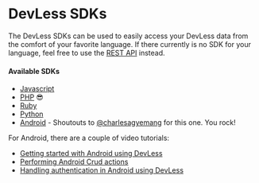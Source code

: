 # DevLess SDKs

The DevLess SDKs can be used to easily access your DevLess data from the comfort of your favorite language. If there currently is no SDK for your language, feel free to use the [REST API](rest_api.md) instead.

#### Available SDKs

* [Javascript](https://github.com/DevlessTeam/DV-JS-SDK/) 
* [PHP](https://github.com/DevlessTeam/DV-PHP-SDK/) 😎
* [Ruby](https://github.com/DevlessTeam/DV-RUBY-SDK/)
* [Python ](https://github.com/DevlessTeam/DV-PY-SDK/blob/master/README.md)
* [Android](https://github.com/DevlessTeam/dv-android-sdk-1.0/) -  Shoutouts to [@charlesagyemang](https://github.com/charlesagyemang) for this one. You rock! 

For Android, there are a couple of video tutorials:

* [Getting started with Android using DevLess](https://www.youtube.com/watch?v=HIQw2FeeQnc)
* [Performing Android Crud actions](https://www.youtube.com/watch?v=XYchukmHe_U)
* [Handling authentication in Android using DevLess ](https://www.youtube.com/watch?v=kddCS4vKXro)



